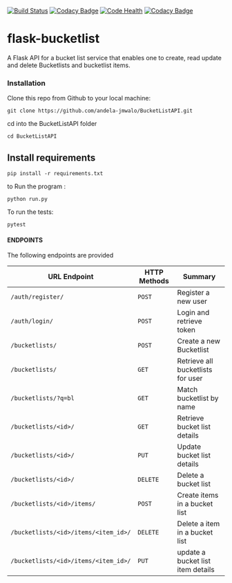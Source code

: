 [![Build Status](https://api.travis-ci.org/andela-jmwalo/BucketListAPI.svg?branch=develop)](https://travis-ci.org/andela-jmwalo/BucketListAPI)
[![Codacy Badge](https://api.codacy.com/project/badge/Grade/da89e3c879c14eb8b22049d362c62cb4)](https://www.codacy.com/app/judith-achieng/BucketListAPI?utm_source=github.com&amp;utm_medium=referral&amp;utm_content=andela-jmwalo/BucketListAPI&amp;utm_campaign=Badge_Grade)
[![Code Health](https://landscape.io/github/andela-jmwalo/BucketListAPI/develop/landscape.svg?style=plastic)](https://landscape.io/github/andela-jmwalo/BucketListAPI/develop)
[![Codacy Badge](https://api.codacy.com/project/badge/Coverage/da89e3c879c14eb8b22049d362c62cb4)](https://www.codacy.com/app/judith-achieng/BucketListAPI?utm_source=github.com&utm_medium=referral&utm_content=andela-jmwalo/BucketListAPI&utm_campaign=Badge_Coverage)
# flask-bucketlist
A Flask API for a bucket list service that enables one to create, read update and delete Bucketlists and bucketlist items.
### Installation
Clone this repo from Github to your local machine:
```
git clone https://github.com/andela-jmwalo/BucketListAPI.git
```
cd into the BucketListAPI folder
```
cd BucketListAPI
```
## Install requirements
```
pip install -r requirements.txt
```
to Run the program :
```
python run.py
```
To run the tests: 
```
pytest
```

#### ENDPOINTS

The following endpoints are provided 

|URL Endpoint| HTTP Methods | Summary |
| -------- | ------------- | --------- |
| `/auth/register/` | `POST`  | Register a new user|
|  `/auth/login/` | `POST` | Login and retrieve token|
| `/bucketlists/` | `POST` | Create a new Bucketlist |
| `/bucketlists/` | `GET` | Retrieve all bucketlists for user |
| `/bucketlists/?q=bl` | `GET` | Match bucketlist by name |
| `/bucketlists/<id>/` | `GET` |  Retrieve bucket list details |
| `/bucketlists/<id>/` | `PUT` | Update bucket list details |
| `/bucketlists/<id>/` | `DELETE` | Delete a bucket list |
| `/bucketlists/<id>/items/` | `POST` |  Create items in a bucket list |
| `/bucketlists/<id>/items/<item_id>/` | `DELETE`| Delete a item in a bucket list|
| `/bucketlists/<id>/items/<item_id>/` | `PUT`| update a bucket list item details|